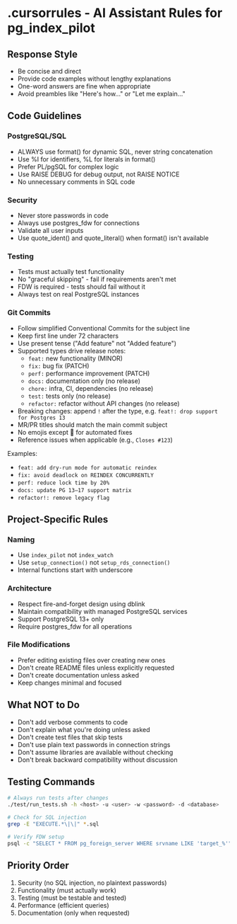 # .cursorrules - AI Assistant Rules for pg_index_pilot

## Response Style
- Be concise and direct
- Provide code examples without lengthy explanations
- One-word answers are fine when appropriate
- Avoid preambles like "Here's how..." or "Let me explain..."

## Code Guidelines

### PostgreSQL/SQL
- ALWAYS use format() for dynamic SQL, never string concatenation
- Use %I for identifiers, %L for literals in format()
- Prefer PL/pgSQL for complex logic
- Use RAISE DEBUG for debug output, not RAISE NOTICE
- No unnecessary comments in SQL code

### Security
- Never store passwords in code
- Always use postgres_fdw for connections
- Validate all user inputs
- Use quote_ident() and quote_literal() when format() isn't available

### Testing
- Tests must actually test functionality
- No "graceful skipping" - fail if requirements aren't met
- FDW is required - tests should fail without it
- Always test on real PostgreSQL instances

### Git Commits
- Follow simplified Conventional Commits for the subject line
- Keep first line under 72 characters
- Use present tense ("Add feature" not "Added feature")
- Supported types drive release notes:
  - `feat:` new functionality (MINOR)
  - `fix:` bug fix (PATCH)
  - `perf:` performance improvement (PATCH)
  - `docs:` documentation only (no release)
  - `chore:` infra, CI, dependencies (no release)
  - `test:` tests only (no release)
  - `refactor:` refactor without API changes (no release)
- Breaking changes: append `!` after the type, e.g. `feat!: drop support for Postgres 13`
- MR/PR titles should match the main commit subject
- No emojis except 🤖 for automated fixes
- Reference issues when applicable (e.g., `Closes #123`)

Examples:
- `feat: add dry-run mode for automatic reindex`
- `fix: avoid deadlock on REINDEX CONCURRENTLY`
- `perf: reduce lock time by 20%`
- `docs: update PG 13–17 support matrix`
- `refactor!: remove legacy flag`

## Project-Specific Rules

### Naming
- Use `index_pilot` not `index_watch`
- Use `setup_connection()` not `setup_rds_connection()`
- Internal functions start with underscore

### Architecture
- Respect fire-and-forget design using dblink
- Maintain compatibility with managed PostgreSQL services
- Support PostgreSQL 13+ only
- Require postgres_fdw for all operations

### File Modifications
- Prefer editing existing files over creating new ones
- Don't create README files unless explicitly requested
- Don't create documentation unless asked
- Keep changes minimal and focused

## What NOT to Do
- Don't add verbose comments to code
- Don't explain what you're doing unless asked
- Don't create test files that skip tests
- Don't use plain text passwords in connection strings
- Don't assume libraries are available without checking
- Don't break backward compatibility without discussion

## Testing Commands
```bash
# Always run tests after changes
./test/run_tests.sh -h <host> -u <user> -w <password> -d <database>

# Check for SQL injection
grep -E "EXECUTE.*\|\|" *.sql

# Verify FDW setup
psql -c "SELECT * FROM pg_foreign_server WHERE srvname LIKE 'target_%'"
```

## Priority Order
1. Security (no SQL injection, no plaintext passwords)
2. Functionality (must actually work)
3. Testing (must be testable and tested)
4. Performance (efficient queries)
5. Documentation (only when requested)